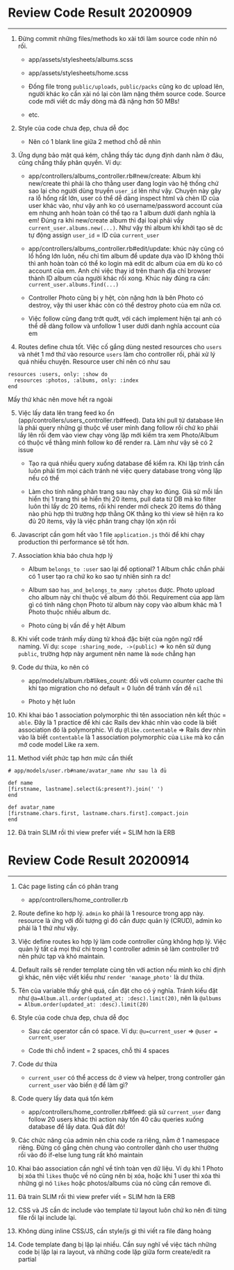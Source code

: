 # Review Code Result 20200909
---

1. Đừng commit những files/methods ko xài tới làm source code nhìn nó rối.

    - app/assets/stylesheets/albums.scss

    - app/assets/stylesheets/home.scss

    - Đống file trong `public/uploads`, `public/packs` cũng ko dc upload lên, người khác ko cần xài nó lại còn làm nặng thêm source code. Source code mới viết dc mấy dòng mà đã nặng hơn 50 MBs!

    - etc.

2. Style của code chưa đẹp, chưa dễ đọc

    - Nên có 1 blank line giữa 2 method chỗ dễ nhìn

3. Ứng dụng bảo mật quá kém, chẳng thấy tác dụng định danh nằm ở đâu, cũng chẳng thấy phân quyền. Ví dụ:

    - app/controllers/albums_controller.rb#new/create: Album khi new/create thì phải là cho thằng user đang login vào hệ thống chứ sao lại cho người dùng truyền `user_id` lên như vậy. Chuyện này gây ra lỗ hổng rất lớn, user có thể dễ dàng inspect html và chèn ID của user khác vào, như vậy anh ko có username/password account của em nhưng anh hoàn toàn có thể tạo ra 1 album dưới danh nghĩa là em! Đúng ra khi new/create album thì đại loại phải vầy `current_user.albums.new(...)`. Như vậy thì album khi khởi tạo sẽ dc tự động assign `user_id` = ID của `current_user`

    - app/controllers/albums_controller.rb#edit/update: khúc này cũng có lổ hổng lớn luôn, nếu chỉ tìm album để update dựa vào ID không thôi thì anh hoàn toàn có thể ko login mà edit dc album của em dù ko có account của em. Anh chỉ việc thay id trên thanh địa chỉ browser thành ID album của người khác rồi xong. Khúc này đúng ra cần: `current_user.albums.find(...)`

    - Controller Photo cũng bị y hệt, còn nặng hơn là bên Photo có destroy, vậy thì user khác còn có thể destroy photo của em nữa cơ.

    - Việc follow cũng đang trớt quớt, với cách implement hiện tại anh có thể dễ dàng follow và unfollow 1 user dưới danh nghĩa account của em

4. Routes define chưa tốt. Việc cố gắng dùng nested resources cho `users` và nhét 1 mớ thứ vào resource `users` làm cho controller rối, phải xử lý quá nhiều chuyện. Resource user chỉ nên có như sau

```
resources :users, only: :show do
  resources :photos, :albums, only: :index
end
```

Mấy thứ khác nên move hết ra ngoài

5. Việc lấy data lên trang feed ko ổn (app/controllers/users_controller.rb#feed). Data khi pull từ database lên là phải query những gì thuộc về user mình đang follow rồi chứ ko phải lấy lên rồi đem vào view chạy vòng lặp mới kiếm tra xem Photo/Album có thuộc về thằng mình follow ko để render ra. Làm như vậy sẽ có 2 issue

    - Tạo ra quá nhiều query xuống database để kiểm ra. Khi lập trình cần luôn phải tìm mọi cách tránh né việc query database trong vòng lặp nếu có thể

    - Làm cho tính năng phân trang sau này chạy ko đúng. Giả sử mỗi lần hiển thị 1 trang thì sẽ hiển thị 20 items,  pull data từ DB mà ko filter luôn thì lấy dc 20 items, rồi khi render mới check 20 items đó thằng nào phù hợp thì trường hợp thằng OK thằng ko thì view sẽ hiện ra ko đủ 20 items, vậy là việc phân trang chạy lộn xộn rồi



6. Javascript cần gom hết vào 1 file `application.js` thôi để khi chạy production thì performance sẽ tốt hơn.

7. Association khia báo chưa hợp lý

    - Album `belongs_to :user` sao lại để optional? 1 Album chắc chắn phải có 1 user tạo ra chứ ko ko sao tự nhiên sinh ra dc!

    - Album sao `has_and_belongs_to_many :photos` được. Photo upload cho album này chỉ thuộc về album đó thôi. Requirement của app làm gì có tính năng chọn Photo từ album này copy vào album khác mà 1 Photo thuộc nhiều album dc.

    - Photo cũng bị vấn đề y hệt Album

8. Khi viết code tránh mấy dùng từ khoá đặc biệt của ngôn ngữ rđể naming. Ví dụ: `scope :sharing_mode, ->(public)` => ko nên sử dụng `public`, trường hợp này argument nên name là `mode` chẳng hạn

9. Code dư thừa, ko nên có

    - app/models/album.rb#likes_count: đối với column counter cache thì khi tạo migration cho nó default = 0 luôn để tránh vấn đề `nil`

    - Photo y hệt luôn

10. Khi khai báo 1 association polymorphic thì tên association nên kết thúc = `able`. Đây là 1 practice để khi các Rails dev khác nhìn vào code là biết association đó là polymorphic. Ví dụ `@like.contentable` => Rails dev nhìn vào là biết `contentable` là 1 association polymorphic của `Like` mà ko cần mở code model Like ra xem.

11. Method viết phức tạp hơn mức cần thiết

```
# app/models/user.rb#name/avatar_name như sau là đủ

def name
[firstname, lastname].select(&:present?).join(' ')
end

def avatar_name
[firstname.chars.first, lastname.chars.first].compact.join
end
```

12. Đã train SLIM rồi thì view prefer viết = SLIM hơn là ERB


# Review Code Result 20200914
---

1. Các page listing cần có phân trang

    - app/controllers/home_controller.rb


2. Route define ko hợp lý. `admin` ko phải là 1 resource trong app này. resource là ứng với đối tượng gì đó cần được quản lý (CRUD), admin ko phải là 1 thứ như vậy.


3. Việc define routes ko hợp lý làm code controller cũng không hợp lý. Việc quản lý tất cả mọi thứ chỉ trong 1 controller admin sẽ làm controller trở nên phức tạp và khó maintain.

4. Default rails sẽ render template cùng tên với action nếu mình ko chỉ định gì khác, nên việc viết kiểu như `render 'manage_photo'` là dư thừa.


5. Tên của variable thấy ghê quá, cần đặt cho có ý nghĩa. Tránh kiểu đặt như `@a=Album.all.order(updated_at: :desc).limit(20)`, nên là `@albums = Album.order(updated_at: :desc).limit(20)`


6. Style của code chưa đẹp, chưa dễ đọc

    - Sau các operator cần có space. Ví dụ: `@u=current_user` => `@user = current_user`

    - Code thì chỗ indent = 2 spaces, chỗ thì 4 spaces  


7. Code dư thừa

    - `current_user` có thể access dc ở view và helper, trong controller gán `current_user` vào biến `@` để làm gì?


8. Code query lấy data quá tốn kém

    - app/controllers/home_controller.rb#feed: giả sử `current_user` đang follow 20 users khác thì action này tốn 40 câu queries xuống database để lấy data. Quá đắt đỏ!


9. Các chức năng của admin nên chia code ra riêng, nằm ở 1 namespace riêng. Đừng có gắng chèn chung vào controller dành cho user thường rồi vào đó if-else lung tung rất khó maintain

10. Khai báo association cần nghĩ về tính toàn vẹn dữ liệu. Ví dụ khi 1 Photo bị xóa thì `likes` thuộc về nó cũng nên bị xóa, hoặc khi 1 user thì xóa thì những gì nó `likes` hoặc photos/albums của nó cũng cần remove đi.


11. Đã train SLIM rồi thì view prefer viết = SLIM hơn là ERB

12. CSS và JS cần dc include vào template từ layout luôn chứ ko nên đi từng file rồi lại include lại.

13. Không dùng inline CSS/JS, cần style/js gì thì viết ra file đàng hoàng

14. Code template đang bị lặp lại nhiều. Cần suy nghĩ về việc tách những code bị lặp lại ra layout, và những code lặp giữa form create/edit ra partial 
